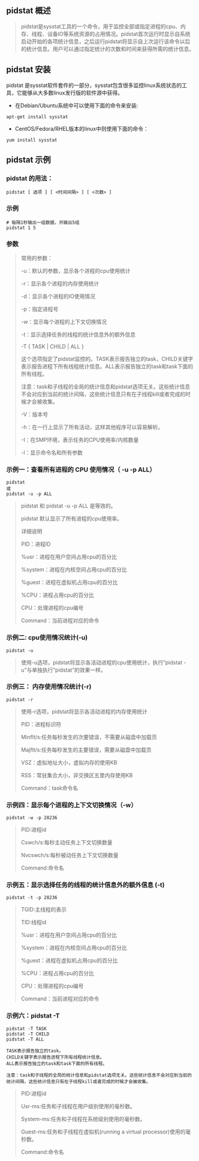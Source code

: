 ## pidstat 概述

> pidstat是sysstat工具的一个命令，用于监控全部或指定进程的cpu、内存、线程、设备IO等系统资源的占用情况。pidstat首次运行时显示自系统启动开始的各项统计信息，之后运行pidstat将显示自上次运行该命令以后的统计信息。用户可以通过指定统计的次数和时间来获得所需的统计信息。

## pidstat 安装

pidstat 是sysstat软件套件的一部分，sysstat包含很多监控linux系统状态的工具，它能够从大多数linux发行版的软件源中获得。

* 在Debian/Ubuntu系统中可以使用下面的命令来安装:

```
apt-get install sysstat
```

* CentOS/Fedora/RHEL版本的linux中则使用下面的命令：

```
yum install sysstat
```

## pidstat 示例

### pidstat 的用法：

```
pidstat [ 选项 ] [ <时间间隔> ] [ <次数> ]
```

### 示例

```
# 每隔1秒输出一组数据，共输出5组
pidstat 1 5
```

### 参数

> 常用的参数：
>
>
> -u：默认的参数，显示各个进程的cpu使用统计
>
>
> -r：显示各个进程的内存使用统计
>
>
> -d：显示各个进程的IO使用情况
>
>
> -p：指定进程号
>
>
> -w：显示每个进程的上下文切换情况
>
>
> -t：显示选择任务的线程的统计信息外的额外信息
>
>
> -T { TASK | CHILD | ALL }
>
>
> 这个选项指定了pidstat监控的。TASK表示报告独立的task，CHILD关键字表示报告进程下所有线程统计信息。ALL表示报告独立的task和task下面的所有线程。
>
>
> 注意：task和子线程的全局的统计信息和pidstat选项无关。这些统计信息不会对应到当前的统计间隔，这些统计信息只有在子线程kill或者完成的时候才会被收集。
>
>
> -V：版本号
>
>
> -h：在一行上显示了所有活动，这样其他程序可以容易解析。
>
>
> -I：在SMP环境，表示任务的CPU使用率/内核数量
>
>
> -l：显示命令名和所有参数

### 示例一：查看所有进程的 CPU 使用情况（ -u -p ALL）

```
pidstat
或
pidstat -u -p ALL
```

> pidstat 和 pidstat -u -p ALL 是等效的。
>
> pidstat 默认显示了所有进程的cpu使用率。
>
> 详细说明
>
> PID：进程ID
>
>
> %usr：进程在用户空间占用cpu的百分比
>
> %system：进程在内核空间占用cpu的百分比
>
> %guest：进程在虚拟机占用cpu的百分比
>
> %CPU：进程占用cpu的百分比
>
> CPU：处理进程的cpu编号
>
> Command：当前进程对应的命令

### 示例二: cpu使用情况统计(-u)

```
pidstat -u
```

> 使用-u选项，pidstat将显示各活动进程的cpu使用统计，执行”pidstat -u”与单独执行”pidstat”的效果一样。

### 示例三： 内存使用情况统计(-r)

```
pidstat -r
```

> 使用-r选项，pidstat将显示各活动进程的内存使用统计
>
> PID：进程标识符
>
> Minflt/s:任务每秒发生的次要错误，不需要从磁盘中加载页
>
> Majflt/s:任务每秒发生的主要错误，需要从磁盘中加载页
>
> VSZ：虚拟地址大小，虚拟内存的使用KB
>
> RSS：常驻集合大小，非交换区五里内存使用KB
>
> Command：task命令名

### 示例四：显示每个进程的上下文切换情况（-w）

```
pidstat -w -p 28236
```

> PID:进程id
>
> Cswch/s:每秒主动任务上下文切换数量
>
> Nvcswch/s:每秒被动任务上下文切换数量
>
> Command:命令名

### 示例五：显示选择任务的线程的统计信息外的额外信息 (-t)

```
pidstat -t -p 28236
```

> TGID:主线程的表示
>
> TID:线程id
>
> %usr：进程在用户空间占用cpu的百分比
>
> %system：进程在内核空间占用cpu的百分比
>
> %guest：进程在虚拟机占用cpu的百分比
>
> %CPU：进程占用cpu的百分比
>
> CPU：处理进程的cpu编号
>
> Command：当前进程对应的命令

### 示例六：pidstat -T

```
pidstat -T TASK
pidstat -T CHILD
pidstat -T ALL

TASK表示报告独立的task。
CHILD关键字表示报告进程下所有线程统计信息。
ALL表示报告独立的task和task下面的所有线程。

注意：task和子线程的全局的统计信息和pidstat选项无关。这些统计信息不会对应到当前的统计间隔，这些统计信息只有在子线程kill或者完成的时候才会被收集。
```

> PID:进程id
>
> Usr-ms:任务和子线程在用户级别使用的毫秒数。
>
> System-ms:任务和子线程在系统级别使用的毫秒数。
>
> Guest-ms:任务和子线程在虚拟机(running a virtual processor)使用的毫秒数。
>
> Command:命令名
